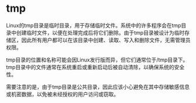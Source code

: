 # tmp

Linux的tmp目录是临时目录，用于存储临时文件。系统中的许多程序会在tmp目录中创建临时文件，以便在处理完成后将它们删除。由于tmp目录被设计为临时存储区，因此所有用户都可以在该目录中创建、读取、写入和删除文件，无需管理员权限。

tmp目录的位置和名称可能会因Linux发行版而异，但它们通常位于/tmp目录下。tmp目录中的文件通常在系统重启或重新启动后被自动清除，以确保系统的安全性。

需要注意的是，由于tmp目录是公共目录，因此应该小心避免在其中存储敏感信息或机密数据，以免被未经授权的用户访问或窃取。


